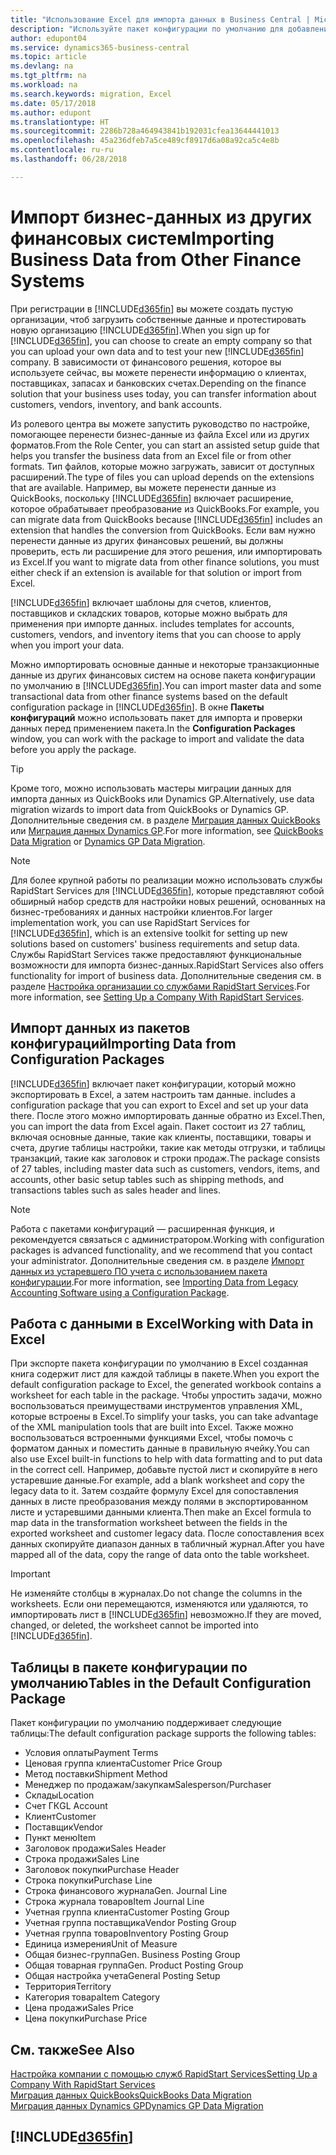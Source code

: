 ```yaml
---
title: "Использование Excel для импорта данных в Business Central | Microsoft Docs"
description: "Используйте пакет конфигурации по умолчанию для добавления данных в Excel и импорта данных обратно в Business Central."
author: edupont04
ms.service: dynamics365-business-central
ms.topic: article
ms.devlang: na
ms.tgt_pltfrm: na
ms.workload: na
ms.search.keywords: migration, Excel
ms.date: 05/17/2018
ms.author: edupont
ms.translationtype: HT
ms.sourcegitcommit: 2286b728a464943841b192031cfea13644441013
ms.openlocfilehash: 45a236dfeb7a5ce489cf8917d6a08a92ca5c4e8b
ms.contentlocale: ru-ru
ms.lasthandoff: 06/28/2018

---
```

# <a name="importing-business-data-from-other-finance-systems"></a><span data-ttu-id="27f0f-103">Импорт бизнес-данных из других финансовых систем</span><span class="sxs-lookup"><span data-stu-id="27f0f-103">Importing Business Data from Other Finance Systems</span></span>
<span data-ttu-id="27f0f-104">При регистрации в [!INCLUDE[d365fin](includes/d365fin_md.md)] вы можете создать пустую организации, чтоб загрузить собственные данные и протестировать новую организацию [!INCLUDE[d365fin](includes/d365fin_md.md)].</span><span class="sxs-lookup"><span data-stu-id="27f0f-104">When you sign up for [!INCLUDE[d365fin](includes/d365fin_md.md)], you can choose to create an empty company so that you can upload your own data and to test your new [!INCLUDE[d365fin](includes/d365fin_md.md)] company.</span></span> <span data-ttu-id="27f0f-105">В зависимости от финансового решения, которое вы используете сейчас, вы можете перенести информацию о клиентах, поставщиках, запасах и банковских счетах.</span><span class="sxs-lookup"><span data-stu-id="27f0f-105">Depending on the finance solution that your business uses today, you can transfer information about customers, vendors, inventory, and bank accounts.</span></span>  

<span data-ttu-id="27f0f-106">Из ролевого центра вы можете запустить руководство по настройке, помогающее перенести бизнес-данные из файла Excel или из других форматов.</span><span class="sxs-lookup"><span data-stu-id="27f0f-106">From the Role Center, you can start an assisted setup guide that helps you transfer the business data from an Excel file or from other formats.</span></span> <span data-ttu-id="27f0f-107">Тип файлов, которые можно загружать, зависит от доступных расширений.</span><span class="sxs-lookup"><span data-stu-id="27f0f-107">The type of files you can upload depends on the extensions that are available.</span></span> <span data-ttu-id="27f0f-108">Например, вы можете перенести данные из QuickBooks, поскольку [!INCLUDE[d365fin](includes/d365fin_md.md)] включает расширение, которое обрабатывает преобразование из QuickBooks.</span><span class="sxs-lookup"><span data-stu-id="27f0f-108">For example, you can migrate data from QuickBooks because [!INCLUDE[d365fin](includes/d365fin_md.md)] includes an extension that handles the conversion from QuickBooks.</span></span> <span data-ttu-id="27f0f-109">Если вам нужно перенести данные из других финансовых решений, вы должны проверить, есть ли расширение для этого решения, или импортировать из Excel.</span><span class="sxs-lookup"><span data-stu-id="27f0f-109">If you want to migrate data from other finance solutions, you must either check if an extension is available for that solution or import from Excel.</span></span>  

[!INCLUDE[d365fin](includes/d365fin_md.md)]<span data-ttu-id="27f0f-110"> включает шаблоны для счетов, клиентов, поставщиков и складских товаров, которые можно выбрать для применения при импорте данных.</span><span class="sxs-lookup"><span data-stu-id="27f0f-110"> includes templates for accounts, customers, vendors, and inventory items that you can choose to apply when you import your data.</span></span>

<span data-ttu-id="27f0f-111">Можно импортировать основные данные и некоторые транзакционные данные из других финансовых систем на основе пакета конфигурации по умолчанию в [!INCLUDE[d365fin](includes/d365fin_md.md)].</span><span class="sxs-lookup"><span data-stu-id="27f0f-111">You can import master data and some transactional data from other finance systems based on the default configuration package in [!INCLUDE[d365fin](includes/d365fin_md.md)].</span></span> <span data-ttu-id="27f0f-112">В окне **Пакеты конфигураций** можно использовать пакет для импорта и проверки данных перед применением пакета.</span><span class="sxs-lookup"><span data-stu-id="27f0f-112">In the **Configuration Packages** window, you can work with the package to import and validate the data before you apply the package.</span></span>  

> [!TIP]  
> <span data-ttu-id="27f0f-113">Кроме того, можно использовать мастеры миграции данных для импорта данных из QuickBooks или Dynamics GP.</span><span class="sxs-lookup"><span data-stu-id="27f0f-113">Alternatively, use data migration wizards to import data from QuickBooks or Dynamics GP.</span></span> <span data-ttu-id="27f0f-114">Дополнительные сведения см. в разделе [Миграция данных QuickBooks](ui-extensions-quickbooks-data-migration.md) или [Миграция данных Dynamics GP](ui-extensions-dynamicsgp-data-migration.md).</span><span class="sxs-lookup"><span data-stu-id="27f0f-114">For more information, see [QuickBooks Data Migration](ui-extensions-quickbooks-data-migration.md) or [Dynamics GP Data Migration](ui-extensions-dynamicsgp-data-migration.md).</span></span>

> [!NOTE]  
> <span data-ttu-id="27f0f-115">Для более крупной работы по реализации можно использовать службы RapidStart Services для [!INCLUDE[d365fin](includes/d365fin_md.md)], которые представляют собой обширный набор средств для настройки новых решений, основанных на бизнес-требованиях и данных настройки клиентов.</span><span class="sxs-lookup"><span data-stu-id="27f0f-115">For larger implementation work, you can use RapidStart Services for [!INCLUDE[d365fin](includes/d365fin_md.md)], which is an extensive toolkit for setting up new solutions based on customers' business requirements and setup data.</span></span> <span data-ttu-id="27f0f-116">Службы RapidStart Services также предоставляют функциональные возможности для импорта бизнес-данных.</span><span class="sxs-lookup"><span data-stu-id="27f0f-116">RapidStart Services also offers functionality for import of business data.</span></span> <span data-ttu-id="27f0f-117">Дополнительные сведения см. в разделе [Настройка организации со службами RapidStart Services](admin-set-up-a-company-with-rapidstart.md).</span><span class="sxs-lookup"><span data-stu-id="27f0f-117">For more information, see [Setting Up a Company With RapidStart Services](admin-set-up-a-company-with-rapidstart.md).</span></span>

## <a name="importing-data-from-configuration-packages"></a><span data-ttu-id="27f0f-118">Импорт данных из пакетов конфигураций</span><span class="sxs-lookup"><span data-stu-id="27f0f-118">Importing Data from Configuration Packages</span></span>
[!INCLUDE[d365fin](includes/d365fin_md.md)]<span data-ttu-id="27f0f-119"> включает пакет конфигурации, который можно экспортировать в Excel, а затем настроить там данные.</span><span class="sxs-lookup"><span data-stu-id="27f0f-119"> includes a configuration package that you can export to Excel and set up your data there.</span></span> <span data-ttu-id="27f0f-120">После этого можно импортировать данные обратно из Excel.</span><span class="sxs-lookup"><span data-stu-id="27f0f-120">Then, you can import the data from Excel again.</span></span> <span data-ttu-id="27f0f-121">Пакет состоит из 27 таблиц, включая основные данные, такие как клиенты, поставщики, товары и счета, другие таблицы настройки, такие как методы отгрузки, и таблицы транзакций, такие как заголовок и строки продаж.</span><span class="sxs-lookup"><span data-stu-id="27f0f-121">The package consists of 27 tables, including master data such as customers, vendors, items, and accounts, other basic setup tables such as shipping methods, and transactions tables such as sales header and lines.</span></span>  

> [!NOTE]  
>   <span data-ttu-id="27f0f-122">Работа с пакетами конфигураций — расширенная функция, и рекомендуется связаться с администратором.</span><span class="sxs-lookup"><span data-stu-id="27f0f-122">Working with configuration packages is advanced functionality, and we recommend that you contact your administrator.</span></span> <span data-ttu-id="27f0f-123">Дополнительные сведения см. в разделе [Импорт данных из устаревшего ПО учета с использованием пакета конфигурации](across-import-data-configuration-packages.md).</span><span class="sxs-lookup"><span data-stu-id="27f0f-123">For more information, see [Importing Data from Legacy Accounting Software using a Configuration Package](across-import-data-configuration-packages.md).</span></span>

## <a name="working-with-data-in-excel"></a><span data-ttu-id="27f0f-124">Работа с данными в Excel</span><span class="sxs-lookup"><span data-stu-id="27f0f-124">Working with Data in Excel</span></span>
<span data-ttu-id="27f0f-125">При экспорте пакета конфигурации по умолчанию в Excel созданная книга содержит лист для каждой таблицы в пакете.</span><span class="sxs-lookup"><span data-stu-id="27f0f-125">When you export the default configuration package to Excel, the generated workbook contains a worksheet for each table in the package.</span></span> <span data-ttu-id="27f0f-126">Чтобы упростить задачи, можно воспользоваться преимуществами инструментов управления XML, которые встроены в Excel.</span><span class="sxs-lookup"><span data-stu-id="27f0f-126">To simplify your tasks, you can take advantage of the XML manipulation tools that are built into Excel.</span></span> <span data-ttu-id="27f0f-127">Также можно воспользоваться встроенными функциями Excel, чтобы помочь с форматом данных и поместить данные в правильную ячейку.</span><span class="sxs-lookup"><span data-stu-id="27f0f-127">You can also use Excel built-in functions to help with data formatting and to put data in the correct cell.</span></span> <span data-ttu-id="27f0f-128">Например, добавьте пустой лист и скопируйте в него устаревшие данные.</span><span class="sxs-lookup"><span data-stu-id="27f0f-128">For example, add a blank worksheet and copy the legacy data to it.</span></span> <span data-ttu-id="27f0f-129">Затем создайте формулу Excel для сопоставления данных в листе преобразования между полями в экспортированном листе и устаревшими данными клиента.</span><span class="sxs-lookup"><span data-stu-id="27f0f-129">Then make an Excel formula to map data in the transformation worksheet between the fields in the exported worksheet and customer legacy data.</span></span> <span data-ttu-id="27f0f-130">После сопоставления всех данных скопируйте диапазон данных в табличный журнал.</span><span class="sxs-lookup"><span data-stu-id="27f0f-130">After you have mapped all of the data, copy the range of data onto the table worksheet.</span></span>  

> [!IMPORTANT]  
>  <span data-ttu-id="27f0f-131">Не изменяйте столбцы в журналах.</span><span class="sxs-lookup"><span data-stu-id="27f0f-131">Do not change the columns in the worksheets.</span></span> <span data-ttu-id="27f0f-132">Если они перемещаются, изменяются или удаляются, то импортировать лист в [!INCLUDE[d365fin](includes/d365fin_md.md)] невозможно.</span><span class="sxs-lookup"><span data-stu-id="27f0f-132">If they are moved, changed, or deleted, the worksheet cannot be imported into [!INCLUDE[d365fin](includes/d365fin_md.md)].</span></span>

## <a name="tables-in-the-default-configuration-package"></a><span data-ttu-id="27f0f-133">Таблицы в пакете конфигурации по умолчанию</span><span class="sxs-lookup"><span data-stu-id="27f0f-133">Tables in the Default Configuration Package</span></span>
<span data-ttu-id="27f0f-134">Пакет конфигурации по умолчанию поддерживает следующие таблицы:</span><span class="sxs-lookup"><span data-stu-id="27f0f-134">The default configuration package supports the following tables:</span></span>

-   <span data-ttu-id="27f0f-135">Условия оплаты</span><span class="sxs-lookup"><span data-stu-id="27f0f-135">Payment Terms</span></span>
-   <span data-ttu-id="27f0f-136">Ценовая группа клиента</span><span class="sxs-lookup"><span data-stu-id="27f0f-136">Customer Price Group</span></span>
-   <span data-ttu-id="27f0f-137">Метод поставки</span><span class="sxs-lookup"><span data-stu-id="27f0f-137">Shipment Method</span></span>
-   <span data-ttu-id="27f0f-138">Менеджер по продажам/закупкам</span><span class="sxs-lookup"><span data-stu-id="27f0f-138">Salesperson/Purchaser</span></span>
-   <span data-ttu-id="27f0f-139">Склады</span><span class="sxs-lookup"><span data-stu-id="27f0f-139">Location</span></span>
-   <span data-ttu-id="27f0f-140">Счет ГК</span><span class="sxs-lookup"><span data-stu-id="27f0f-140">GL Account</span></span>
-   <span data-ttu-id="27f0f-141">Клиент</span><span class="sxs-lookup"><span data-stu-id="27f0f-141">Customer</span></span>
-   <span data-ttu-id="27f0f-142">Поставщик</span><span class="sxs-lookup"><span data-stu-id="27f0f-142">Vendor</span></span>
-   <span data-ttu-id="27f0f-143">Пункт меню</span><span class="sxs-lookup"><span data-stu-id="27f0f-143">Item</span></span>
-   <span data-ttu-id="27f0f-144">Заголовок продажи</span><span class="sxs-lookup"><span data-stu-id="27f0f-144">Sales Header</span></span>
-   <span data-ttu-id="27f0f-145">Строка продажи</span><span class="sxs-lookup"><span data-stu-id="27f0f-145">Sales Line</span></span>
-   <span data-ttu-id="27f0f-146">Заголовок покупки</span><span class="sxs-lookup"><span data-stu-id="27f0f-146">Purchase Header</span></span>
-   <span data-ttu-id="27f0f-147">Строка покупки</span><span class="sxs-lookup"><span data-stu-id="27f0f-147">Purchase Line</span></span>
-   <span data-ttu-id="27f0f-148">Строка финансового журнала</span><span class="sxs-lookup"><span data-stu-id="27f0f-148">Gen. Journal Line</span></span>
-   <span data-ttu-id="27f0f-149">Строка журнала товаров</span><span class="sxs-lookup"><span data-stu-id="27f0f-149">Item Journal Line</span></span>
-   <span data-ttu-id="27f0f-150">Учетная группа клиента</span><span class="sxs-lookup"><span data-stu-id="27f0f-150">Customer Posting Group</span></span>
-   <span data-ttu-id="27f0f-151">Учетная группа поставщика</span><span class="sxs-lookup"><span data-stu-id="27f0f-151">Vendor Posting Group</span></span>
-   <span data-ttu-id="27f0f-152">Учетная группа товаров</span><span class="sxs-lookup"><span data-stu-id="27f0f-152">Inventory Posting Group</span></span>
-   <span data-ttu-id="27f0f-153">Единица измерения</span><span class="sxs-lookup"><span data-stu-id="27f0f-153">Unit of Measure</span></span>
-   <span data-ttu-id="27f0f-154">Общая бизнес-группа</span><span class="sxs-lookup"><span data-stu-id="27f0f-154">Gen. Business Posting Group</span></span>
-   <span data-ttu-id="27f0f-155">Общая товарная группа</span><span class="sxs-lookup"><span data-stu-id="27f0f-155">Gen. Product Posting Group</span></span>
-   <span data-ttu-id="27f0f-156">Общая настройка учета</span><span class="sxs-lookup"><span data-stu-id="27f0f-156">General Posting Setup</span></span>
-   <span data-ttu-id="27f0f-157">Территория</span><span class="sxs-lookup"><span data-stu-id="27f0f-157">Territory</span></span>
-   <span data-ttu-id="27f0f-158">Категория товара</span><span class="sxs-lookup"><span data-stu-id="27f0f-158">Item Category</span></span>
-   <span data-ttu-id="27f0f-159">Цена продажи</span><span class="sxs-lookup"><span data-stu-id="27f0f-159">Sales Price</span></span>
-   <span data-ttu-id="27f0f-160">Цена покупки</span><span class="sxs-lookup"><span data-stu-id="27f0f-160">Purchase Price</span></span>

## <a name="see-also"></a><span data-ttu-id="27f0f-161">См. также</span><span class="sxs-lookup"><span data-stu-id="27f0f-161">See Also</span></span>
[<span data-ttu-id="27f0f-162">Настройка компании с помощью служб RapidStart Services</span><span class="sxs-lookup"><span data-stu-id="27f0f-162">Setting Up a Company With RapidStart Services</span></span>](admin-set-up-a-company-with-rapidstart.md)  
[<span data-ttu-id="27f0f-163">Миграция данных QuickBooks</span><span class="sxs-lookup"><span data-stu-id="27f0f-163">QuickBooks Data Migration</span></span>](ui-extensions-quickbooks-data-migration.md)  
[<span data-ttu-id="27f0f-164">Миграция данных Dynamics GP</span><span class="sxs-lookup"><span data-stu-id="27f0f-164">Dynamics GP Data Migration</span></span>](ui-extensions-dynamicsgp-data-migration.md)  

## [!INCLUDE[d365fin](includes/free_trial_md.md)]  
 

